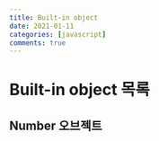 ```yaml
---
title: Built-in object
date: 2021-01-11
categories: [javascript]
comments: true
---
```


# Built-in object 목록

## Number 오브젝트
